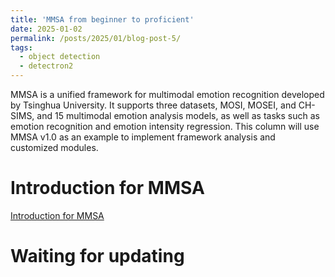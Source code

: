 ```yaml
---
title: 'MMSA from beginner to proficient'
date: 2025-01-02
permalink: /posts/2025/01/blog-post-5/
tags:
  - object detection
  - detectron2
---
```



MMSA is a unified framework for multimodal emotion recognition developed by Tsinghua University.
It supports three datasets, MOSI, MOSEI, and CH-SIMS, and 15 multimodal emotion analysis models, 
as well as tasks such as emotion recognition and emotion intensity regression. 
This column will use MMSA v1.0 as an example to implement framework analysis and customized modules.


Introduction for MMSA
======
[Introduction for MMSA]([https://blog.csdn.net/weixin_51555629/article/details/144867259?spm=1001.2014.3001.5502](https://blog.csdn.net/weixin_51555629/article/details/144889365?spm=1001.2014.3001.5502))

Waiting for updating
======
